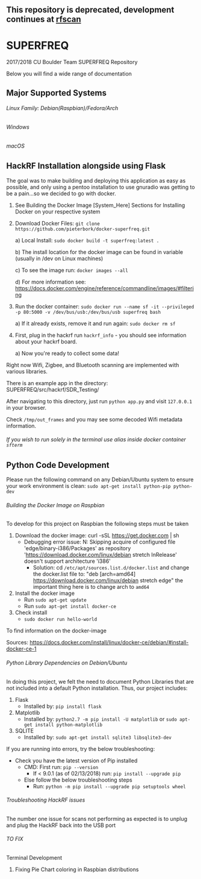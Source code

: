 ## This repository is deprecated, development continues at [rfscan](https://github.com/pieterbork/rfscan)

# SUPERFREQ
2017/2018 CU Boulder Team SUPERFREQ Repository

Below you will find a wide range of documentation

## Major Supported Systems

###### Linux Family: Debian(Raspbian)/Fedora/Arch

###### Windows

###### macOS

## HackRF Installation alongside using Flask

The goal was to make building and deploying this application as easy as possible, and only using a pentoo installation to use gnuradio was getting to be a pain...so we decided to go with docker.


1. See Building the Docker Image [System_Here] Sections for Installing Docker on your respective system

2. Download Docker Files: `git clone https://github.com/pieterbork/docker-superfreq.git`
   
   a) Local Install: `sudo docker build -t superfreq:latest .`

   b) The install location for the docker image can be found in variable (usually in /dev on Linux machines)
   
   c) To see the image run: `docker images --all`

   d) For more information see: https://docs.docker.com/engine/reference/commandline/images/#filtering
   
3. Run the docker container: `sudo docker run --name sf -it --privileged -p 80:5000 -v /dev/bus/usb:/dev/bus/usb superfreq bash`
   
   a) If it already exists, remove it and run again: `sudo docker rm sf` 

4. First, plug in the hackrf run `hackrf_info` - you should see information about your hackrf board.

   a) Now you're ready to collect some data!

Right now Wifi, Zigbee, and Bluetooth scanning are implemented with various libraries.

There is an example app in the directory: SUPERFREQ/src/hackrf/SDR_Testing/

After navigating to this directory, just run `python app.py` and visit `127.0.0.1` in your browser.

Check `/tmp/out_frames` and you may see some decoded Wifi metadata information. 

###### If you wish to run solely in the terminal use alias inside docker container `sfterm`

## Python Code Development

Please run the following command on any Debian/Ubuntu system to ensure your work environment is clean: `sudo apt-get install python-pip python-dev`


###### Building the Docker Image on Raspbian

To develop for this project on Raspbian the following steps must be taken

1. Download the docker image: curl -sSL https://get.docker.com | sh
   - Debugging error issue: N: Skipping acquire of configured file 'edge/binary-i386/Packages' as repository 'https://download.docker.com/linux/debian stretch InRelease' doesn't support architecture 'i386'
     - Solution: cd `/etc/apt/sources.list.d/docker.list` and change the docker.list file to: "deb [arch=amd64] https://download.docker.com/linux/debian stretch edge" the important thing here is to change arch to `amd64`
2. Install the docker image
   - Run `sudo apt-get update`
   - Run `sudo apt-get install docker-ce`
3. Check install
   - `sudo docker run hello-world`


To find information on the docker-image

Sources: https://docs.docker.com/install/linux/docker-ce/debian/#install-docker-ce-1

###### Python Library Dependencies on Debian/Ubuntu

In doing this project, we felt the need to document Python Libraries that are not included into a default Python installation. Thus, our project includes:

1. Flask 
   - Installed by: `pip install flask`
2. Matplotlib
   - Installed by: `python2.7 -m pip install -U matplotlib` or `sudo apt-get install python-matplotlib`
3. SQLITE
   - Installed by: `sudo apt-get install sqlite3 libsqlite3-dev`


If you are running into errors, try the below troubleshooting:

- Check you have the latest version of Pip installed
   - CMD: First run: `pip --version` 
     - If < 9.0.1 (as of 02/13/2018) run: `pip install --upgrade pip`
   - Else follow the below troubleshooting steps
     - Run: `python -m pip install --upgrade pip setuptools wheel`

###### Troubleshooting HackRF issues

The number one issue for scans not performing as expected is to unplug and plug the HackRF back into the USB port

###### TO FIX

Terminal Development
1. Fixing Pie Chart coloring in Raspbian distributions
